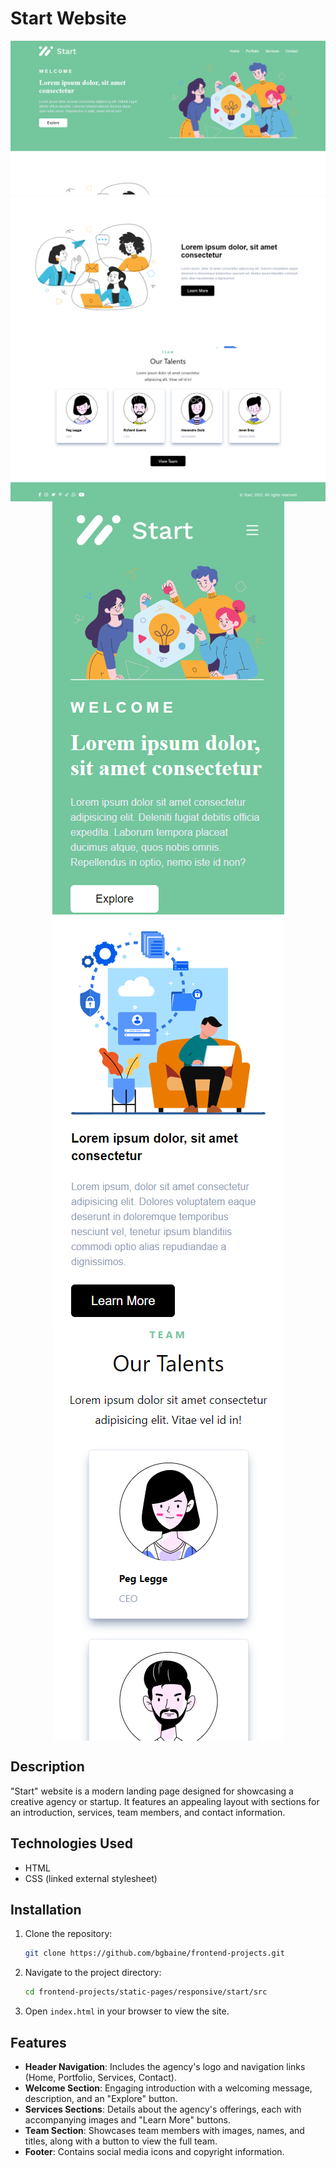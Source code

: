 # Start Website
<div>
    <img src="../../../media/start1.PNG">
</div>
<div style='display: flex; justify-content: center'>
    <img src="../../../media/start2.PNG">
</div>
<div style='display: flex; justify-content: center'>
    <img src="../../../media/start3.PNG">
</div>
<div style='display: flex; justify-content: center'>
    <img src="../../../media/start4.PNG">
</div>
<div style='display: flex; justify-content: center'>
    <img src="../../../media/start5.PNG">
</div>
<div style='display: flex; justify-content: center'>
    <img src="../../../media/start6.PNG">
</div>

## Description

"Start" website is a modern landing page designed for showcasing a creative agency or startup. It features an appealing layout with sections for an introduction, services, team members, and contact information.

## Technologies Used

- HTML
- CSS (linked external stylesheet)

## Installation

1. Clone the repository:
   ```bash
   git clone https://github.com/bgbaine/frontend-projects.git
   ```

2. Navigate to the project directory:
   ```bash
   cd frontend-projects/static-pages/responsive/start/src
   ```

3. Open `index.html` in your browser to view the site.

## Features

- **Header Navigation**: Includes the agency's logo and navigation links (Home, Portfolio, Services, Contact).
- **Welcome Section**: Engaging introduction with a welcoming message, description, and an "Explore" button.
- **Services Sections**: Details about the agency's offerings, each with accompanying images and "Learn More" buttons.
- **Team Section**: Showcases team members with images, names, and titles, along with a button to view the full team.
- **Footer**: Contains social media icons and copyright information.
